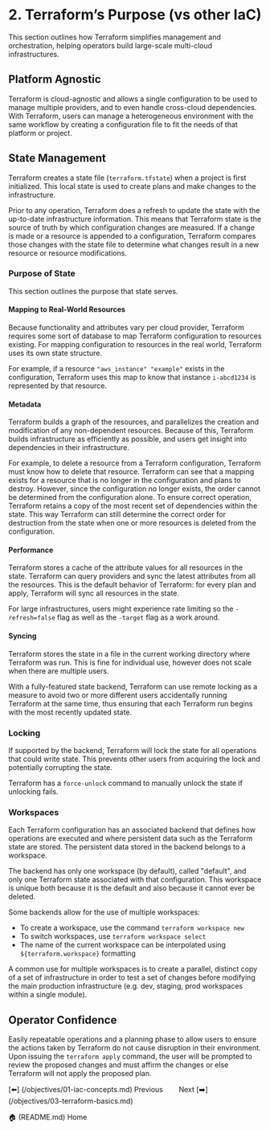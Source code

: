 # 2. Terraform’s Purpose (vs other IaC)

This section outlines how Terraform simplifies management and orchestration, helping operators build large-scale multi-cloud infrastructures.

## Platform Agnostic

Terraform is cloud-agnostic and allows a single configuration to be used to manage multiple providers, and to even handle cross-cloud dependencies. With Terraform, users can manage a heterogeneous environment with the same workflow by creating a configuration file to fit the needs of that platform or project. 

## State Management

Terraform creates a state file (`terraform.tfstate`) when a project is first initialized. This local state is used to create plans and make changes to the infrastructure. 

Prior to any operation, Terraform does a refresh to update the state with the up-to-date infrastructure information. This means that Terraform state is the source of truth by which configuration changes are measured. If a change is made or a resource is appended to a configuration, Terraform compares those changes with the state file to determine what changes result in a new resource or resource modifications.

### Purpose of State

This section outlines the purpose that state serves. 

#### Mapping to Real-World Resources

Because functionality and attributes vary per cloud provider, Terraform requires some sort of database to map Terraform configuration to resources existing. For mapping configuration to resources in the real world, Terraform uses its own state structure. 

For example, if a resource `"aws_instance" "example"` exists in the configuration, Terraform uses this map to know that instance `i-abcd1234` is represented by that resource. 

#### Metadata

Terraform builds a graph of the resources, and parallelizes the creation and modification of any non-dependent resources. Because of this, Terraform builds infrastructure as efficiently as possible, and users get insight into dependencies in their infrastructure.

For example, to delete a resource from a Terraform configuration, Terraform must know how to delete that resource. Terraform can see that a mapping exists for a resource that is no longer in the configuration and plans to destroy. However, since the configuration no longer exists, the order cannot be determined from the configuration alone. To ensure correct operation, Terraform retains a copy of the most recent set of dependencies within the state. This way Terraform can still determine the correct order for destruction from the state when one or more resources is deleted from the configuration.

#### Performance

Terraform stores a cache of the attribute values for all resources in the state. Terraform can query providers and sync the latest attributes from all the resources. This is the default behavior of Terraform: for every plan and apply, Terraform will sync all resources in the state.

For large infrastructures, users might experience rate limiting so the `-refresh=false` flag as well as the `-target` flag as a work around. 

#### Syncing

Terraform stores the state in a file in the current working directory where Terraform was run. This is fine for individual use, however does not scale when there are multiple users. 

With a fully-featured state backend, Terraform can use remote locking as a measure to avoid two or more different users accidentally running Terraform at the same time, thus ensuring that each Terraform run begins with the most recently updated state.

### Locking

If supported by the backend, Terraform will lock the state for all operations that could write state. This prevents other users from acquiring the lock and potentially corrupting the state.

Terraform has a `force-unlock` command to manually unlock the state if unlocking fails.

### Workspaces

Each Terraform configuration has an associated backend that defines how operations are executed and where persistent data such as the Terraform state are stored. The persistent data stored in the backend belongs to a workspace. 

The backend has only one workspace (by default), called "default", and only one Terraform state associated with that configuration. This workspace is unique both because it is the default and also because it cannot ever be deleted. 

Some backends allow for the use of multiple workspaces:

*   To create a workspace, use the command `terraform workspace new`
*   To switch workspaces, use `terraform workspace select`
*   The name of the current workspace can be interpolated using `${terraform.workspace}` formatting

A common use for multiple workspaces is to create a parallel, distinct copy of a set of infrastructure in order to test a set of changes before modifying the main production infrastructure (e.g. dev, staging, prod workspaces within a single module). 

## Operator Confidence

Easily repeatable operations and a planning phase to allow users to ensure the actions taken by Terraform do not cause disruption in their environment. Upon issuing the `terraform apply` command, the user will be prompted to review the proposed changes and must affirm the changes or else Terraform will not apply the proposed plan. 

[⬅️] (/objectives/01-iac-concepts.md) Previous &nbsp;&nbsp;&nbsp;&nbsp;&nbsp;&nbsp;  Next [➡️] (/objectives/03-terraform-basics.md) 

🏠 (README.md) Home